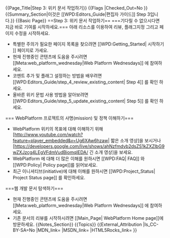 {{Page_Title|Step 3: 위키 문서 작업하기}}
{{Flags
|Checked_Out=No
}}
{{Summary_Section|이것은 [[WPD:Editors_Guide|편집자 가이드]] Step 3입니다.}}
{{Basic Page}}
==Step 3: 위키 문서 작업하기==
===기다릴 수 없으시다면 지금 바로 기여를 시작하세요.===
아래 리소스를 이용하여 리뷰, 플래그지정 그리고 페이지 수정을 시작하세요. 
* 특별한 주의가 필요한 페이지 목록을 찾으려면 [[WPD:Getting_Started| 시작하기 ]] 페이지로 가세요.
* 현재 진행중인 콘텐츠에 도움을 주시려면 [[Meta:web_platform_wednesday|Web Platform Wednesdays]] 에 참여하세요.
* 코멘트 추가 및 플래그 설정하는 방법을 배우려면 [[WPD:Editors_Guide/step_4_review_existing_content| Step 4]] 를 확인 하세요.
* 올바른 위키 문법 사용 방법을 알아보려면 [[WPD:Editors_Guide/step_5_update_existing_content| Step 5]] 를 확인 하세요.

=== WebPlatform 프로젝트의 사명(mission) 및 정책 이해하기===
* WebPlatform 위키의 목표에 대해 이해하기 위해 [http://www.youtube.com/watch?feature=player_embedded&v=Ug6XAw6hzaw| 짧은 소개 영상]을 보시거나 [https://developers.google.com/live/shows/ahNzfmdvb2dsZS1kZXZlbG9wZXJzcg4LEgVFdmVudBiomqIEDA/ 긴 소개 영상]을 보세요. 
* WebPlatform 에 대해 더 많은 이해를 원하시면 [[WPD:FAQ| FAQ]] 와 [[WPD:Policy| Policy page]]를 읽어보세요.
* 최근 이니셔티브(initiative)에 대해 이해를 원하시면  [[WPD:Project_Status| Project Status page]] 를 확인하세요.

===웹 개발 문서 탐색하기===
* 현재 진행중인 콘텐츠에 도움을 주시려면 [[Meta:web_platform_wednesday|Web Platform Wednesdays]] 에 참여하세요.
* 기존 문서의 리뷰를 시작하시려면 [[Main_Page| WebPlatform Home page]]에 방문하세요.
{{Notes_Section}}
{{Topics}}
{{External_Attribution
|Is_CC-BY-SA=No
|MDN_link=
|MSDN_link=
|HTML5Rocks_link=
}}